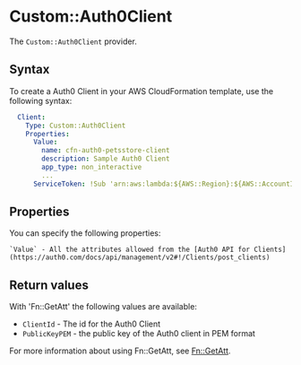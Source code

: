 # Custom::Auth0Client
The `Custom::Auth0Client` provider.

## Syntax
To create a Auth0 Client in your AWS CloudFormation template, use the following syntax:

```yaml
  Client:
    Type: Custom::Auth0Client
    Properties:
      Value:
        name: cfn-auth0-petsstore-client
        description: Sample Auth0 Client
        app_type: non_interactive
        ...
      ServiceToken: !Sub 'arn:aws:lambda:${AWS::Region}:${AWS::AccountId}:function:cfn-auth0-provider'

```

## Properties
You can specify the following properties:

    `Value` - All the attributes allowed from the [Auth0 API for Clients](https://auth0.com/docs/api/management/v2#!/Clients/post_clients)


## Return values
With 'Fn::GetAtt' the following values are available:

- `ClientId` - The id for the Auth0 Client
- `PublicKeyPEM` - the public key of the Auth0 client in PEM format

For more information about using Fn::GetAtt, see [Fn::GetAtt](http://docs.aws.amazon.com/AWSCloudFormation/latest/UserGuide/intrinsic-function-reference-getatt.html).
